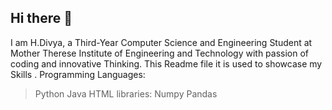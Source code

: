 ## Hi there 👋
I am H.Divya, a Third-Year Computer Science and Engineering Student at Mother Therese Institute of Engineering and Technology with passion of coding and innovative Thinking.
This Readme file it is used to showcase  my Skills .
Programming Languages:
>Python
>Java
>HTML
libraries:
>Numpy
>Pandas
<!--
**haridivya/haridivya** is a ✨ _special_ ✨ repository because its `README.md` (this file) appears on your GitHub profile.

Here are some ideas to get you started:

- 🔭 I’m currently working on ...
- 🌱 I’m currently learning ...
- 👯 I’m looking to collaborate on ...
- 🤔 I’m looking for help with ...
- 💬 Ask me about ...
- 📫 How to reach me: ...
- 😄 Pronouns: ...
- ⚡ Fun fact: ...
-->
